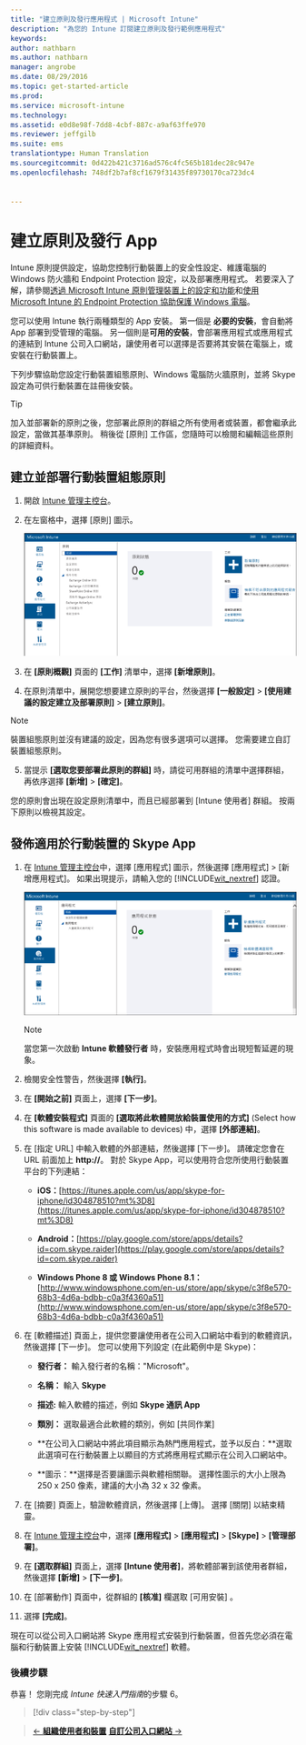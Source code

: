 ```yaml
---
title: "建立原則及發行應用程式 | Microsoft Intune"
description: "為您的 Intune 訂閱建立原則及發行範例應用程式"
keywords: 
author: nathbarn
ms.author: nathbarn
manager: angrobe
ms.date: 08/29/2016
ms.topic: get-started-article
ms.prod: 
ms.service: microsoft-intune
ms.technology: 
ms.assetid: e0d8e98f-7dd8-4cbf-887c-a9af63ffe970
ms.reviewer: jeffgilb
ms.suite: ems
translationtype: Human Translation
ms.sourcegitcommit: 0d422b421c3716ad576c4fc565b181dec28c947e
ms.openlocfilehash: 748df2b7af8cf1679f31435f89730170ca723dc4


---
```


# 建立原則及發行 App
Intune 原則提供設定，協助您控制行動裝置上的安全性設定、維護電腦的 Windows 防火牆和 Endpoint Protection 設定，以及部署應用程式。 若要深入了解，請參閱[透過 Microsoft Intune 原則管理裝置上的設定和功能](/Intune/deploy-use/manage-settings-and-features-on-your-devices-with-microsoft-intune-policies)和[使用 Microsoft Intune 的 Endpoint Protection 協助保護 Windows 電腦](/Intune/deploy-use/help-secure-windows-pcs-with-endpoint-protection-for-microsoft-intune)。

您可以使用 Intune 執行兩種類型的 App 安裝。 第一個是 **必要的安裝**，會自動將 App 部署到受管理的電腦。 另一個則是**可用的安裝**，會部署應用程式或應用程式的連結到 Intune 公司入口網站，讓使用者可以選擇是否要將其安裝在電腦上，或安裝在行動裝置上。

下列步驟協助您設定行動裝置組態原則、Windows 電腦防火牆原則，並將 Skype 設定為可供行動裝置在註冊後安裝。

> [!TIP]
> 加入並部署新的原則之後，您部署此原則的群組之所有使用者或裝置，都會繼承此設定，當做其基準原則。 稍後從 [原則] 工作區，您隨時可以檢閱和編輯這些原則的詳細資料。


## 建立並部署行動裝置組態原則

1.  開啟 [Intune 管理主控台](https://manage.microsoft.com/)。

2.  在左窗格中，選擇 [原則] 圖示。

    ![admin-console-policy-workspace](./media/policy.png)

3.  在 **[原則概觀]** 頁面的 **[工作]** 清單中，選擇 **[新增原則]**。

4.  在原則清單中，展開您想要建立原則的平台，然後選擇 **[一般設定]** > **[使用建議的設定建立及部署原則]** > **[建立原則]**。

> [!NOTE]
> 裝置組態原則並沒有建議的設定，因為您有很多選項可以選擇。 您需要建立自訂裝置組態原則。


5.  當提示 **[選取您要部署此原則的群組]** 時，請從可用群組的清單中選擇群組，再依序選擇 **[新增]**  >  **[確定]**。

您的原則會出現在設定原則清單中，而且已經部署到 [Intune 使用者] 群組。 按兩下原則以檢視其設定。

## 發佈適用於行動裝置的 Skype App

1.  在 [Intune 管理主控台](https://manage.microsoft.com/)中，選擇 [應用程式] 圖示，然後選擇 [應用程式] > [新增應用程式]。 如果出現提示，請輸入您的 [!INCLUDE[wit_nextref](../includes/wit_nextref_md.md)] 認證。

    ![admin-console-apps-workspace](./media/apps.png)

    > [!NOTE]
    > 當您第一次啟動 **Intune 軟體發行者** 時，安裝應用程式時會出現短暫延遲的現象。

2.  檢閱安全性警告，然後選擇 **[執行]**。

3.  在 **[開始之前]** 頁面上，選擇 **[下一步]**。

4.  在 **[軟體安裝程式]** 頁面的 **[選取將此軟體開放給裝置使用的方式]** (Select how this software is made available to devices) 中，選擇 **[外部連結]**。

5.  在 [指定 URL] 中輸入軟體的外部連結，然後選擇 [下一步]。 請確定您會在 URL 前面加上 **http://**。 對於 Skype App，可以使用符合您所使用行動裝置平台的下列連結：

    -   **iOS：**[https://itunes.apple.com/us/app/skype-for-iphone/id304878510?mt%3D8](https://itunes.apple.com/us/app/skype-for-iphone/id304878510?mt%3D8)

    -   **Android：**[https://play.google.com/store/apps/details?id=com.skype.raider](https://play.google.com/store/apps/details?id=com.skype.raider)

    -   **Windows Phone 8 或 Windows Phone 8.1：**[http://www.windowsphone.com/en-us/store/app/skype/c3f8e570-68b3-4d6a-bdbb-c0a3f4360a51](http://www.windowsphone.com/en-us/store/app/skype/c3f8e570-68b3-4d6a-bdbb-c0a3f4360a51)

6.  在 [軟體描述] 頁面上，提供您要讓使用者在公司入口網站中看到的軟體資訊，然後選擇 [下一步]。 您可以使用下列設定 (在此範例中是 Skype)：

    -   **發行者：** 輸入發行者的名稱："Microsoft"。

    -   **名稱：** 輸入 **Skype**

    -   **描述:** 輸入軟體的描述，例如 **Skype 通訊 App**

    -   **類別：** 選取最適合此軟體的類別，例如 [共同作業] 

    -   **在公司入口網站中將此項目顯示為熱門應用程式，並予以反白：**選取此選項可在行動裝置上以顯目的方式將應用程式顯示在公司入口網站中。

    -   **圖示：**選擇是否要讓圖示與軟體相關聯。 選擇性圖示的大小上限為 250 x 250 像素，建議的大小為 32 x 32 像素。

7.  在 [摘要] 頁面上，驗證軟體資訊，然後選擇 [上傳]。 選擇 [關閉] 以結束精靈。

8.  在 [Intune 管理主控台](https://manage.microsoft.com/)中，選擇 **[應用程式]** > **[應用程式]** > **[Skype]** > **[管理部署]**。

9. 在 **[選取群組]** 頁面上，選擇 **[Intune 使用者]**，將軟體部署到該使用者群組，然後選擇 **[新增]** > **[下一步]**。

10. 在 [部署動作]  頁面中，從群組的 **[核准]** 欄選取 [可用安裝]  。

11. 選擇 **[完成]**。

現在可以從公司入口網站將 Skype 應用程式安裝到行動裝置，但首先您必須在電腦和行動裝置上安裝 [!INCLUDE[wit_nextref](../includes/wit_nextref_md.md)] 軟體。


### 後續步驟
恭喜！ 您剛完成 *Intune 快速入門指南*的步驟 6。

>[!div class="step-by-step"]

>[&larr; **組織使用者和裝置**](.\start-with-a-paid-subscription-to-microsoft-intune-step-5.md)       [**自訂公司入口網站** &rarr;](.\start-with-a-paid-subscription-to-microsoft-intune-step-7.md)  



<!--HONumber=Oct16_HO4-->


